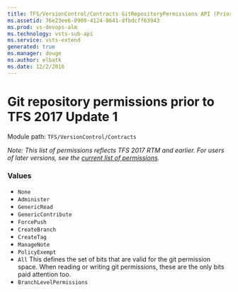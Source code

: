 ```yaml
---
title: TFS/VersionControl/Contracts GitRepositoryPermissions API (Prior to TFS 2017 Update 1) | Extensions for Visual Studio Team Services
ms.assetid: 76e23ee6-0909-4124-8641-dfbdcff63943
ms.prod: vs-devops-alm
ms.technology: vsts-sub-api
ms.service: vsts-extend
generated: true
ms.manager: douge
ms.author: elbatk
ms.date: 12/2/2016
---
```


# Git repository permissions prior to TFS 2017 Update 1

Module path: `TFS/VersionControl/Contracts`

*Note: This list of permissions reflects TFS 2017 RTM and earlier. For users of later versions, see
the [current list of permissions](GitRepositoryPermissions.md).*

### Values

* `None` 
* `Administer` 
* `GenericRead` 
* `GenericContribute` 
* `ForcePush` 
* `CreateBranch` 
* `CreateTag` 
* `ManageNote` 
* `PolicyExempt` 
* `All` This defines the set of bits that are valid for the git permission space. When reading or writing git permissions, these are the only bits paid attention too.
* `BranchLevelPermissions` 
